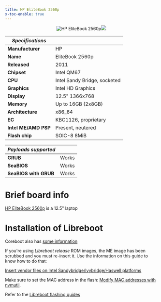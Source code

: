```yaml
---
title: HP EliteBook 2560p
x-toc-enable: true
---
```


<div class="specs">
<center>
<img tabindex=1 alt="HP EliteBook 2560p" class="p" src="https://av.libreboot.org/hp2560p/grub.jpg" /><span class="f"><img src="https://av.libreboot.org/hp2560p/grub.jpg" /></span>
</center>

| ***Specifications***      |                                   |
|---------------------------|-----------------------------------|
| **Manufacturer**          | HP                                |
| **Name**                  | EliteBook 2560p                   |
| **Released**              | 2011                              |
| **Chipset**               | Intel QM67                        |
| **CPU**                   | Intel Sandy Bridge, socketed      |
| **Graphics**              | Intel HD Graphics                 |
| **Display**               | 12.5" 1366x768                    |
| **Memory**                | Up to 16GB (2x8GB)                |
| **Architecture**          | x86_64                            |
| **EC**                    | KBC1126, proprietary              |
| **Intel ME/AMD PSP**      | Present, neutered                 |
| **Flash chip**            | SOIC-8 8MiB                       |


| ***Payloads supported***  |       |
|---------------------------|-------|
| **GRUB**                  | Works |
| **SeaBIOS**               | Works |
| **SeaBIOS with GRUB**     | Works |
</div>


Brief board info
================

[HP EliteBook 2560p](https://support.hp.com/us-en/product/hp-elitebook-2560p-notebook-pc/5071201) is a 12.5" laptop



Installation of Libreboot
=========================

Coreboot also has [some information](https://doc.coreboot.org/motherboard/hp/2560p.html#programming)

If you're using *Libreboot release* ROM images, the ME image has been scrubbed
and you must re-insert it. Use the information on this guide to know how
to do that:

[Insert vendor files on Intel Sandybridge/Ivybridge/Haswell
platforms](../install/ivy_has_common)

Make sure to set the MAC address in the flash:
[Modify MAC addresses with nvmutil](../install/nvmutil).

Refer to the [Libreboot flashing guides](../install/spi)
